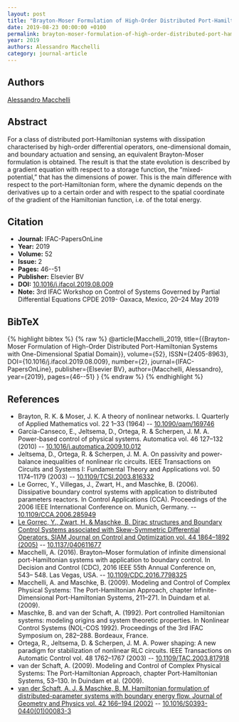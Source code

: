 ```yaml
---
layout: post
title: "Brayton-Moser Formulation of High-Order Distributed Port-Hamiltonian Systems with One-Dimensional Spatial Domain"
date: 2019-08-23 00:00:00 +0100
permalink: brayton-moser-formulation-of-high-order-distributed-port-hamiltonian-systems-with-one-dimensional-spatial-domain
year: 2019
authors: Alessandro Macchelli
category: journal-article
---
```

 
## Authors
[Alessandro Macchelli](authors/alessandro-macchelli)
 
## Abstract
For a class of distributed port-Hamiltonian systems with dissipation characterised by high-order differential operators, one-dimensional domain, and boundary actuation and sensing, an equivalent Brayton-Moser formulation is obtained. The result is that the state evolution is described by a gradient equation with respect to a storage function, the “mixed-potential,” that has the dimensions of power. This is the main difference with respect to the port-Hamiltonian form, where the dynamic depends on the derivatives up to a certain order and with respect to the spatial coordinate of the gradient of the Hamiltonian function, i.e. of the total energy.
 
## Citation
- **Journal:** IFAC-PapersOnLine
- **Year:** 2019
- **Volume:** 52
- **Issue:** 2
- **Pages:** 46--51
- **Publisher:** Elsevier BV
- **DOI:** [10.1016/j.ifacol.2019.08.009](https://doi.org/10.1016/j.ifacol.2019.08.009)
- **Note:** 3rd IFAC Workshop on Control of Systems Governed by Partial Differential Equations CPDE 2019- Oaxaca, Mexico, 20–24 May 2019
 
## BibTeX
{% highlight bibtex %}
{% raw %}
@article{Macchelli_2019,
  title={{Brayton-Moser Formulation of High-Order Distributed Port-Hamiltonian Systems with One-Dimensional Spatial Domain}},
  volume={52},
  ISSN={2405-8963},
  DOI={10.1016/j.ifacol.2019.08.009},
  number={2},
  journal={IFAC-PapersOnLine},
  publisher={Elsevier BV},
  author={Macchelli, Alessandro},
  year={2019},
  pages={46--51}
}
{% endraw %}
{% endhighlight %}
 
## References
- Brayton, R. K. & Moser, J. K. A theory of nonlinear networks. I. Quarterly of Applied Mathematics vol. 22 1–33 (1964) -- [10.1090/qam/169746](https://doi.org/10.1090/qam/169746)
- García-Canseco, E., Jeltsema, D., Ortega, R. & Scherpen, J. M. A. Power-based control of physical systems. Automatica vol. 46 127–132 (2010) -- [10.1016/j.automatica.2009.10.012](https://doi.org/10.1016/j.automatica.2009.10.012)
- Jeltsema, D., Ortega, R. & Scherpen, J. M. A. On passivity and power-balance inequalities of nonlinear rlc circuits. IEEE Transactions on Circuits and Systems I: Fundamental Theory and Applications vol. 50 1174–1179 (2003) -- [10.1109/TCSI.2003.816332](https://doi.org/10.1109/TCSI.2003.816332)
- Le Gorrec, Y., Villegas, J., Zwart, H., and Maschke, B. (2006). Dissipative boundary control systems with application to distributed parameters reactors. In Control Applications (CCA). Proceedings of the 2006 IEEE International Conference on. Munich, Germany. -- [10.1109/CCA.2006.285949](https://doi.org/10.1109/CCA.2006.285949)
- [Le Gorrec, Y., Zwart, H. & Maschke, B. Dirac structures and Boundary Control Systems associated with Skew-Symmetric Differential Operators. SIAM Journal on Control and Optimization vol. 44 1864–1892 (2005)](dirac-structures-and-boundary-control-systems-associated-with-skew-symmetric-differential-operators) -- [10.1137/040611677](https://doi.org/10.1137/040611677)
- Macchelli, A. (2016). Brayton–Moser formulation of infinite dimensional port-Hamiltonian systems with application to boundary control. In Decision and Control (CDC), 2016 IEEE 55th Annual Conference on, 543– 548. Las Vegas, USA. -- [10.1109/CDC.2016.7798325](https://doi.org/10.1109/CDC.2016.7798325)
- Macchelli, A. and Maschke, B. (2009). Modeling and Control of Complex Physical Systems: The Port-Hamiltonian Approach, chapter Infinite-Dimensional Port-Hamiltonian Systems, 211–271. In Duindam et al. (2009).
- Maschke, B. and van der Schaft, A. (1992). Port controlled Hamiltonian systems: modeling origins and system theoretic properties. In Nonlinear Control Systems (NOL-COS 1992). Proceedings of the 3rd IFAC Symposium on, 282–288. Bordeaux, France.
- Ortega, R., Jeltsema, D. & Scherpen, J. M. A. Power shaping: A new paradigm for stabilization of nonlinear RLC circuits. IEEE Transactions on Automatic Control vol. 48 1762–1767 (2003) -- [10.1109/TAC.2003.817918](https://doi.org/10.1109/TAC.2003.817918)
- van der Schaft, A. (2009). Modeling and Control of Complex Physical Systems: The Port-Hamiltonian Approach, chapter Port-Hamiltonian Systems, 53–130. In Duindam et al. (2009).
- [van der Schaft, A. J. & Maschke, B. M. Hamiltonian formulation of distributed-parameter systems with boundary energy flow. Journal of Geometry and Physics vol. 42 166–194 (2002)](hamiltonian-formulation-of-distributed-parameter-systems-with-boundary-energy-flow) -- [10.1016/S0393-0440(01)00083-3](https://doi.org/10.1016/S0393-0440(01)00083-3)

